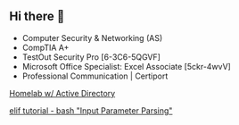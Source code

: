 ## Hi there 👋
- Computer Security & Networking (AS)
- CompTIA A+
- TestOut Security Pro [6-3C6-5QGVF]
- Microsoft Office Specialist: Excel Associate [5ckr-4wvV]
- Professional Communication | Certiport


[Homelab w/ Active Directory](https://github.com/JK-Tmux/Homelab-Utilizing-Active-Directory-)

[elif tutorial - bash "Input Parameter Parsing"](https://github.com/janikaralee/interactive-tutorials/blob/master/tutorials/learnshell.org/en/elif.md)


